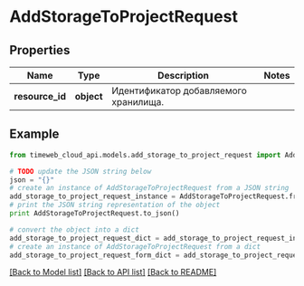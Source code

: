 # AddStorageToProjectRequest


## Properties
Name | Type | Description | Notes
------------ | ------------- | ------------- | -------------
**resource_id** | **object** | Идентификатор добавляемого хранилища. | 

## Example

```python
from timeweb_cloud_api.models.add_storage_to_project_request import AddStorageToProjectRequest

# TODO update the JSON string below
json = "{}"
# create an instance of AddStorageToProjectRequest from a JSON string
add_storage_to_project_request_instance = AddStorageToProjectRequest.from_json(json)
# print the JSON string representation of the object
print AddStorageToProjectRequest.to_json()

# convert the object into a dict
add_storage_to_project_request_dict = add_storage_to_project_request_instance.to_dict()
# create an instance of AddStorageToProjectRequest from a dict
add_storage_to_project_request_form_dict = add_storage_to_project_request.from_dict(add_storage_to_project_request_dict)
```
[[Back to Model list]](../README.md#documentation-for-models) [[Back to API list]](../README.md#documentation-for-api-endpoints) [[Back to README]](../README.md)


